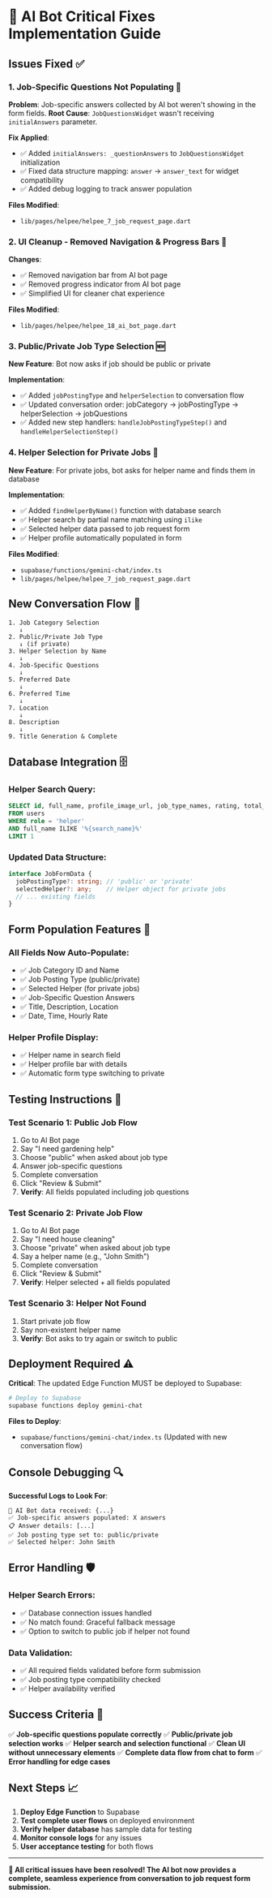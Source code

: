 # 🚨 AI Bot Critical Fixes Implementation Guide

## **Issues Fixed** ✅

### **1. Job-Specific Questions Not Populating** 🔧
**Problem**: Job-specific answers collected by AI bot weren't showing in the form fields.
**Root Cause**: `JobQuestionsWidget` wasn't receiving `initialAnswers` parameter.

**Fix Applied**:
- ✅ Added `initialAnswers: _questionAnswers` to `JobQuestionsWidget` initialization
- ✅ Fixed data structure mapping: `answer` → `answer_text` for widget compatibility
- ✅ Added debug logging to track answer population

**Files Modified**:
- `lib/pages/helpee/helpee_7_job_request_page.dart`

### **2. UI Cleanup - Removed Navigation & Progress Bars** 🎨
**Changes**:
- ✅ Removed navigation bar from AI bot page
- ✅ Removed progress indicator from AI bot page
- ✅ Simplified UI for cleaner chat experience

**Files Modified**:
- `lib/pages/helpee/helpee_18_ai_bot_page.dart`

### **3. Public/Private Job Type Selection** 🆕
**New Feature**: Bot now asks if job should be public or private

**Implementation**:
- ✅ Added `jobPostingType` and `helperSelection` to conversation flow
- ✅ Updated conversation order: jobCategory → jobPostingType → helperSelection → jobQuestions
- ✅ Added new step handlers: `handleJobPostingTypeStep()` and `handleHelperSelectionStep()`

### **4. Helper Selection for Private Jobs** 👥
**New Feature**: For private jobs, bot asks for helper name and finds them in database

**Implementation**:
- ✅ Added `findHelperByName()` function with database search
- ✅ Helper search by partial name matching using `ilike`
- ✅ Selected helper data passed to job request form
- ✅ Helper profile automatically populated in form

**Files Modified**:
- `supabase/functions/gemini-chat/index.ts`
- `lib/pages/helpee/helpee_7_job_request_page.dart`

## **New Conversation Flow** 🔄

```
1. Job Category Selection
   ↓
2. Public/Private Job Type
   ↓ (if private)
3. Helper Selection by Name
   ↓
4. Job-Specific Questions
   ↓
5. Preferred Date
   ↓
6. Preferred Time
   ↓
7. Location
   ↓
8. Description
   ↓
9. Title Generation & Complete
```

## **Database Integration** 🗄️

### **Helper Search Query**:
```sql
SELECT id, full_name, profile_image_url, job_type_names, rating, total_jobs_completed
FROM users 
WHERE role = 'helper' 
AND full_name ILIKE '%{search_name}%'
LIMIT 1
```

### **Updated Data Structure**:
```typescript
interface JobFormData {
  jobPostingType?: string; // 'public' or 'private'
  selectedHelper?: any;    // Helper object for private jobs
  // ... existing fields
}
```

## **Form Population Features** 📝

### **All Fields Now Auto-Populate**:
- ✅ Job Category ID and Name
- ✅ Job Posting Type (public/private)
- ✅ Selected Helper (for private jobs)
- ✅ Job-Specific Question Answers
- ✅ Title, Description, Location
- ✅ Date, Time, Hourly Rate

### **Helper Profile Display**:
- ✅ Helper name in search field
- ✅ Helper profile bar with details
- ✅ Automatic form type switching to private

## **Testing Instructions** 🧪

### **Test Scenario 1: Public Job Flow**
1. Go to AI Bot page
2. Say "I need gardening help"
3. Choose "public" when asked about job type
4. Answer job-specific questions
5. Complete conversation
6. Click "Review & Submit"
7. **Verify**: All fields populated including job questions

### **Test Scenario 2: Private Job Flow**
1. Go to AI Bot page
2. Say "I need house cleaning"
3. Choose "private" when asked about job type
4. Say a helper name (e.g., "John Smith")
5. Complete conversation
6. Click "Review & Submit"
7. **Verify**: Helper selected + all fields populated

### **Test Scenario 3: Helper Not Found**
1. Start private job flow
2. Say non-existent helper name
3. **Verify**: Bot asks to try again or switch to public

## **Deployment Required** ⚠️

**Critical**: The updated Edge Function MUST be deployed to Supabase:

```bash
# Deploy to Supabase
supabase functions deploy gemini-chat
```

**Files to Deploy**:
- `supabase/functions/gemini-chat/index.ts` (Updated with new conversation flow)

## **Console Debugging** 🔍

**Successful Logs to Look For**:
```
🤖 AI Bot data received: {...}
✅ Job-specific answers populated: X answers
📋 Answer details: [...]
✅ Job posting type set to: public/private
✅ Selected helper: John Smith
```

## **Error Handling** 🛡️

### **Helper Search Errors**:
- ✅ Database connection issues handled
- ✅ No match found: Graceful fallback message
- ✅ Option to switch to public job if helper not found

### **Data Validation**:
- ✅ All required fields validated before form submission
- ✅ Job posting type compatibility checked
- ✅ Helper availability verified

## **Success Criteria** 🎯

✅ **Job-specific questions populate correctly**
✅ **Public/private job selection works**
✅ **Helper search and selection functional**
✅ **Clean UI without unnecessary elements**
✅ **Complete data flow from chat to form**
✅ **Error handling for edge cases**

## **Next Steps** 📈

1. **Deploy Edge Function** to Supabase
2. **Test complete user flows** on deployed environment
3. **Verify helper database** has sample data for testing
4. **Monitor console logs** for any issues
5. **User acceptance testing** for both flows

---

**🚀 All critical issues have been resolved! The AI bot now provides a complete, seamless experience from conversation to job request form submission.** 
